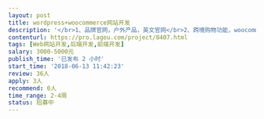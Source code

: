 ```yaml
---                
layout: post       
title: wordpress+woocommerce网站开发           
description: '</br>1、品牌官网，户外产品，英文官网</br>2、跨境购物功能，woocommerce实现</br>3、境外在线支付，支持信用卡+paypal等支付</br>4、社交媒体聚合，Instagram等内容聚合</br>'     
contenturl: https://pro.lagou.com/project/8407.html      
tags: [Web网站开发,后端开发,前端开发]            
salary: 3000-5000元          
publish_time: '已发布 2 小时'         
start_time: '2018-06-13 11:42:23'           
review: 36人                   
apply: 3人                   
recommend: 0人                   
time_range: 2-4周              
status: 招募中                  
---                 
```

